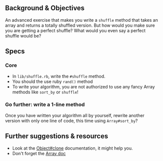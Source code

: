 ## Background & Objectives

An advanced exercise that makes you write a `shuffle` method that takes an array and returns a totally shuffled version. But how would you make sure you are getting a perfect shuffle? What would you even say a perfect shuffle would be?

## Specs

### Core
- In `lib/shuffle.rb`, write the `#shuffle` method.
- You should the use ruby `rand()` method
- To write your algorithm, you are not authorized to use any fancy Array methods like `sort_by` or `shuffle`!

### Go further: write a 1-line method

Once you have written your algorithm all by yourself, rewrite another version with only one line of code, this time using `Array#sort_by`?

## Further suggestions & resources

- Look at the [Object#clone](http://ruby-doc.org/core-2.2.0/Object.html#method-i-clone) documentation, it might help you.
- Don't forget the [Array doc](http://www.ruby-doc.org/core-2.2.0/Array.html)
